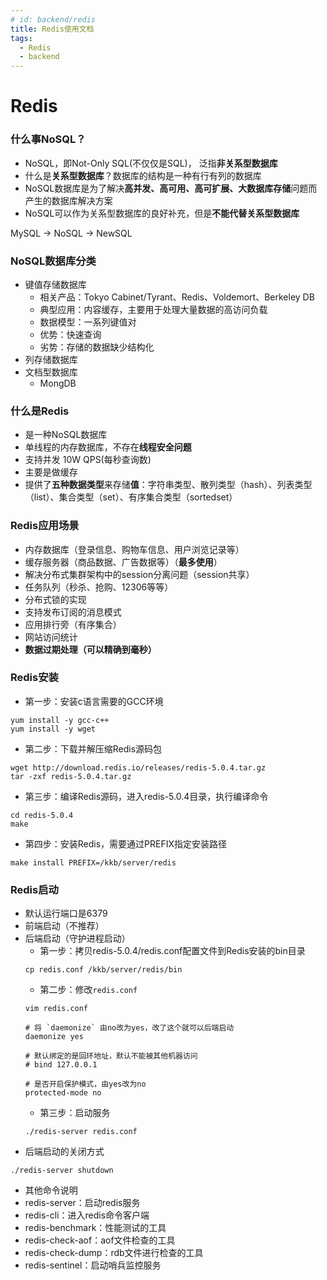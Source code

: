 ```yaml
---
# id: backend/redis
title: Redis使用文档
tags:
  - Redis
  - backend
---
```


# Redis

### 什么事NoSQL？
- NoSQL，即Not-Only SQL(不仅仅是SQL)， 泛指**非关系型数据库**
- 什么是**关系型数据库**？数据库的结构是一种有行有列的数据库
- NoSQL数据库是为了解决**高并发、高可用、高可扩展、大数据库存储**问题而产生的数据库解决方案
- NoSQL可以作为关系型数据库的良好补充，但是**不能代替关系型数据库**

MySQL -> NoSQL -> NewSQL

### NoSQL数据库分类
- 键值存储数据库
  - 相关产品：Tokyo Cabinet/Tyrant、Redis、Voldemort、Berkeley DB
  - 典型应用：内容缓存，主要用于处理大量数据的高访问负载
  - 数据模型：一系列键值对
  - 优势：快速查询
  - 劣势：存储的数据缺少结构化
- 列存储数据库
- 文档型数据库
  - MongDB

### 什么是Redis
- 是一种NoSQL数据库
- 单线程的内存数据库，不存在**线程安全问题**
- 支持并发 10W QPS(每秒查询数)
- 主要是做缓存
- 提供了**五种数据类型**来存储**值**：字符串类型、散列类型（hash）、列表类型（list）、集合类型（set）、有序集合类型（sortedset）

### Redis应用场景
- 内存数据库（登录信息、购物车信息、用户浏览记录等）
- 缓存服务器（商品数据、广告数据等）（**最多使用**）
- 解决分布式集群架构中的session分离问题（session共享）
- 任务队列（秒杀、抢购、12306等等）
- 分布式锁的实现
- 支持发布订阅的消息模式
- 应用排行旁（有序集合）
- 网站访问统计
- **数据过期处理（可以精确到毫秒）**

### Redis安装
- 第一步：安装c语言需要的GCC环境
```shell
yum install -y gcc-c++
yum install -y wget
```
- 第二步：下载并解压缩Redis源码包
```shell
wget http://download.redis.io/releases/redis-5.0.4.tar.gz
tar -zxf redis-5.0.4.tar.gz
```
- 第三步：编译Redis源码，进入redis-5.0.4目录，执行编译命令
```shell
cd redis-5.0.4
make
```
- 第四步：安装Redis，需要通过PREFIX指定安装路径
```shell
make install PREFIX=/kkb/server/redis
```

### Redis启动
- 默认运行端口是6379
- 前端启动（不推荐）
- 后端启动（守护进程启动）
  - 第一步：拷贝redis-5.0.4/redis.conf配置文件到Redis安装的bin目录
  ```shell
  cp redis.conf /kkb/server/redis/bin
  ```
  - 第二步：修改`redis.conf`
  ```shell
  vim redis.conf
  ```
  ```shell
  # 将 `daemonize` 由no改为yes，改了这个就可以后端启动
  daemonize yes

  # 默认绑定的是回环地址，默认不能被其他机器访问
  # bind 127.0.0.1

  # 是否开启保护模式，由yes改为no
  protected-mode no
  ```
  - 第三步：启动服务
  ```shell
  ./redis-server redis.conf
  ```
- 后端启动的关闭方式
```shell
./redis-server shutdown
```
- 其他命令说明
- redis-server：启动redis服务
- redis-cli：进入redis命令客户端
- redis-benchmark：性能测试的工具
- redis-check-aof：aof文件检查的工具
- redis-check-dump：rdb文件进行检查的工具
- redis-sentinel：启动哨兵监控服务